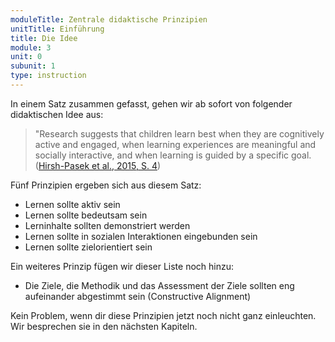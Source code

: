 ```yaml
---
moduleTitle: Zentrale didaktische Prinzipien
unitTitle: Einführung
title: Die Idee
module: 3
unit: 0
subunit: 1
type: instruction
---
```


In einem Satz zusammen gefasst, gehen wir ab sofort von folgender didaktischen Idee aus: 

> "Research suggests that children learn best when they are cognitively active and engaged, when learning experiences are meaningful and socially interactive, and when learning is guided by a specific goal. ([Hirsh-Pasek et al., 2015, S. 4](https://journals.sagepub.com/doi/abs/10.1177/1529100615569721))

Fünf Prinzipien ergeben sich aus diesem Satz:

* Lernen sollte aktiv sein
* Lernen sollte bedeutsam sein
* Lerninhalte sollten demonstriert werden
* Lernen sollte in sozialen Interaktionen eingebunden sein
* Lernen sollte zielorientiert sein

Ein weiteres Prinzip fügen wir dieser Liste noch hinzu: 

* Die Ziele, die Methodik und das Assessment der Ziele sollten eng aufeinander abgestimmt sein (Constructive Alignment)

Kein Problem, wenn dir diese Prinzipien jetzt noch nicht ganz einleuchten. Wir besprechen sie in den nächsten Kapiteln. 
